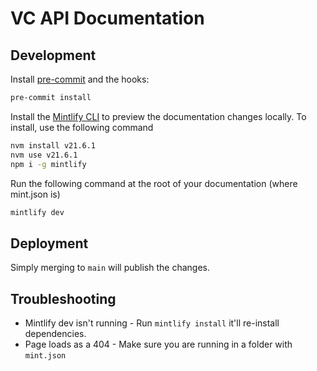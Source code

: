 # VC API Documentation

## Development

Install [pre-commit] and the hooks:
```sh
pre-commit install
```

Install the [Mintlify CLI](https://www.npmjs.com/package/mintlify) to preview the documentation changes locally. To install, use the following command

```sh
nvm install v21.6.1
nvm use v21.6.1
npm i -g mintlify
```

Run the following command at the root of your documentation (where mint.json is)

```sh
mintlify dev
```

## Deployment

Simply merging to `main` will publish the changes.

## Troubleshooting

- Mintlify dev isn't running - Run `mintlify install` it'll re-install dependencies.
- Page loads as a 404 - Make sure you are running in a folder with `mint.json`

[pre-commit]: https://pre-commit.com/

